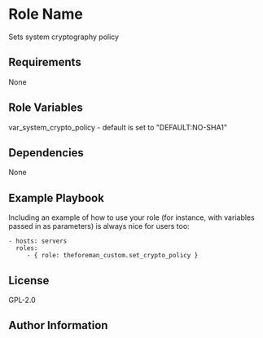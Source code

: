 Role Name
=========

Sets system cryptography policy

Requirements
------------

None

Role Variables
--------------

var_system_crypto_policy - default is set to "DEFAULT:NO-SHA1"

Dependencies
------------

None

Example Playbook
----------------

Including an example of how to use your role (for instance, with variables passed in as parameters) is always nice for users too:

    - hosts: servers
      roles:
         - { role: theforeman_custom.set_crypto_policy }

License
-------

GPL-2.0

Author Information
------------------

